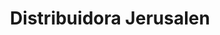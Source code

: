 ---
title: "Distribuidora Jerusalen"
url: /quetzaltenango/distribuidora-jerusalen/
shop: Allgemein
---